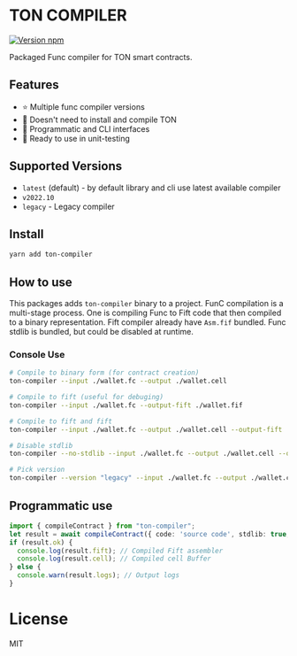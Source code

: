 # TON COMPILER

[![Version npm](https://img.shields.io/npm/v/ton-compiler.svg?logo=npm)](https://www.npmjs.com/package/ton-compiler)

Packaged Func compiler for TON smart contracts.

## Features

- ⭐️ Multiple func compiler versions
- 🚀 Doesn't need to install and compile TON
- 🍰 Programmatic and CLI interfaces
- 💸 Ready to use in unit-testing

## Supported Versions
- `latest` (default) - by default library and cli use latest available compiler
- `v2022.10`
- `legacy` - Legacy compiler

## Install

```bash
yarn add ton-compiler
```

## How to use

This packages adds `ton-compiler` binary to a project. FunC compilation is a multi-stage process. One is compiling Func to Fift code that then compiled to a binary representation. Fift compiler already have `Asm.fif` bundled. Func stdlib is bundled, but could be disabled at runtime.

### Console Use

```bash
# Compile to binary form (for contract creation)
ton-compiler --input ./wallet.fc --output ./wallet.cell

# Compile to fift (useful for debuging)
ton-compiler --input ./wallet.fc --output-fift ./wallet.fif

# Compile to fift and fift
ton-compiler --input ./wallet.fc --output ./wallet.cell --output-fift ./wallet.fif

# Disable stdlib
ton-compiler --no-stdlib --input ./wallet.fc --output ./wallet.cell --output-fift ./wallet.fif

# Pick version
ton-compiler --version "legacy" --input ./wallet.fc --output ./wallet.cell --output-fift ./wallet.fif
```

## Programmatic use

```typescript
import { compileContract } from "ton-compiler";
let result = await compileContract({ code: 'source code', stdlib: true, version: 'latest' });
if (result.ok) {
  console.log(result.fift); // Compiled Fift assembler
  console.log(result.cell); // Compiled cell Buffer
} else {
  console.warn(result.logs); // Output logs
}
```

# License

MIT
